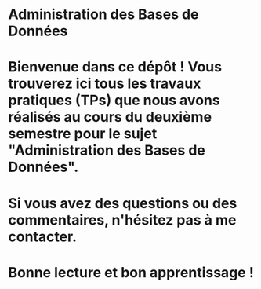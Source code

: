 # Administration des Bases de Données

# Bienvenue dans ce dépôt ! Vous trouverez ici tous les travaux pratiques (TPs) que nous avons réalisés au cours du deuxième semestre pour le sujet "Administration des Bases de Données".

# Si vous avez des questions ou des commentaires, n'hésitez pas à me contacter.

# Bonne lecture et bon apprentissage !
